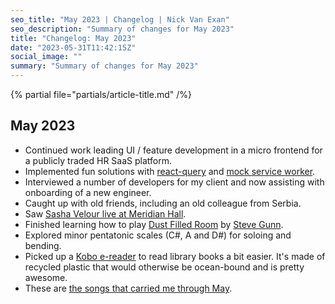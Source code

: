 ```yaml
---
seo_title: "May 2023 | Changelog | Nick Van Exan"
seo_description: "Summary of changes for May 2023"
title: "Changelog: May 2023"
date: "2023-05-31T11:42:15Z"
social_image: ""
summary: "Summary of changes for May 2023"
---
```


{% partial file="partials/article-title.md" /%}

## May 2023

- Continued work leading UI / feature development in a micro frontend for a publicly traded HR SaaS platform. 
- Implemented fun solutions with [react-query](https://tanstack.com/query/v3/) and [mock service worker](https://mswjs.io/).
- Interviewed a number of developers for my client and now assisting with onboarding of a new engineer.
- Caught up with old friends, including an old colleague from Serbia.
- Saw [Sasha Velour live at Meridian Hall](https://tolive.com/Event-Details-Page/reference/Sasha-Velour-2023).
- Finished learning how to play [Dust Filled Room](https://youtu.be/ctXJLM-Qms4) by [Steve Gunn](https://www.steve-gunn.com/).
- Explored minor pentatonic scales (C#, A and D#) for soloing and bending.
- Picked up a [Kobo e-reader](https://ca.kobobooks.com/products/kobo-clara-2e) to read library books a bit easier. It's made of recycled plastic that would otherwise be ocean-bound and is pretty awesome.
- These are [the songs that carried me through May](https://open.spotify.com/playlist/4wAztQSMz1fhUVTIqmpjPN?si=552823e938ce463b).
